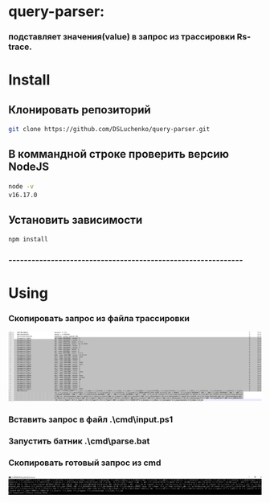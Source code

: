 # query-parser: 
### подставляет значения(value) в запрос из трассировки Rs-trace.

# Install
## Клонировать репозиторий
```sh
git clone https://github.com/DSLuchenko/query-parser.git
```
## В коммандной строке проверить версию NodeJS 
```sh
node -v
v16.17.0
```
## Установить зависимости
```sh
npm install
```

### -------------------------------------------------------------

# Using
### Скопировать запрос из файла трассировки
<p align='center'>
<img src='https://github.com/DSLuchenko/query-parser/blob/main/img/1.jpg' width='1280' alt='Build errors'>
</p>

### Вставить запрос в файл .\cmd\input.ps1 

### Запустить батник .\cmd\parse.bat

### Скопировать готовый запрос из cmd
<p align='center'>
<img src='https://github.com/DSLuchenko/query-parser/blob/main/img/2.jpg?raw=true' width='1280' alt='Build errors'>
</p>







